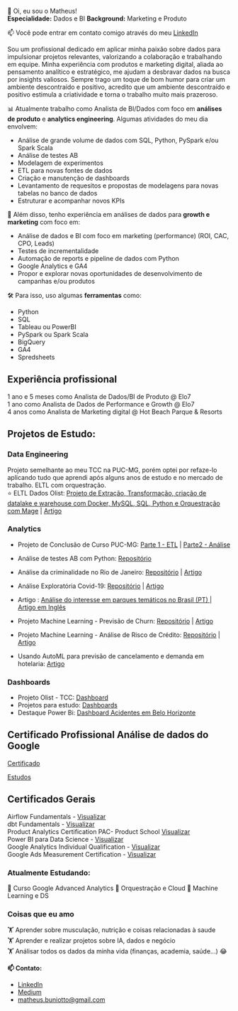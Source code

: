  👋 Oi, eu sou o Matheus!\
 **Especialidade:** Dados e BI
 **Background:** Marketing e Produto
 
📫 Você pode entrar em contato comigo através do meu [LinkedIn](https://www.linkedin.com/in/matheus-buniotto)

Sou um profissional dedicado em aplicar minha paixão sobre dados para impulsionar projetos relevantes, valorizando a colaboração e trabalhando em equipe. Minha experiência com produtos e marketing digital, aliada ao pensamento analítico e estratégico, me ajudam a desbravar dados na busca por insights valiosos. Sempre trago um toque de bom humor para criar um ambiente descontraído e positivo, acredito que um ambiente descontraído e positivo estimula a criatividade e torna o trabalho muito mais prazeroso. 

📊 Atualmente trabalho como Analista de BI/Dados com foco em **análises de produto** e **analytics engineering**. Algumas atividades do meu dia envolvem:
- Análise de grande volume de dados com SQL, Python, PySpark e/ou Spark Scala
- Análise de testes AB
- Modelagem de experimentos
- ETL para novas fontes de dados
- Criação e manutenção de dashboards
- Levantamento de requesitos e propostas de modelagens para novas tabelas no banco de dados
- Estruturar e acompanhar novos KPIs

🚀 Além disso, tenho experiência em análises de dados para **growth e marketing** com foco em:
- Análise de dados e BI com foco em marketing (performance) (ROI, CAC, CPO, Leads)
- Testes de incrementalidade 
- Automação de reports e pipeline de dados com Python
- Google Analytics e GA4
- Propor e explorar novas oportunidades de desenvolvimento de campanhas e/ou produtos

🛠️ Para isso, uso algumas **ferramentas** como:
- Python
- SQL 
- Tableau ou PowerBI
- PySpark ou Spark Scala
- BigQuery
- GA4
- Spredsheets

## Experiência profissional
1 ano e 5 meses como Analista de Dados/BI de Produto @ Elo7 \
1 ano como Analista de Dados de Performance e Growth @ Elo7 \
4 anos como Analista de Marketing digital @ Hot Beach Parque & Resorts 

## Projetos de Estudo:

### Data Engineering
Projeto semelhante ao meu TCC na PUC-MG, porém optei por refaze-lo aplicando tudo que aprendi após alguns anos de estudo e no mercado de trabalho. ELTL com orquestração.\
⭐ ELTL Dados Olist: [Projeto de Extração, Transformação, criação de datalake e warehouse com Docker, MySQL, SQL, Python e Orquestração com Mage](https://github.com/matheusbuniotto/projeto_olist_eng_dados) | [Artigo](https://medium.com/@matheus-buniotto/projeto-engenharia-de-dados-olist-com-mage-c202ebe5481)

### Analytics 
* Projeto de Conclusão de Curso PUC-MG: [Parte 1 - ETL](https://matheus-buniotto.medium.com/analisando-os-dados-do-olist-e-commerce-parte-1-510598430aa3)  | [Parte2 - Análise](https://matheus-buniotto.medium.com/an%C3%A1lise-explorat%C3%B3ria-de-dados-eda-e-commerce-olist-e0e7031b4e93)

* Análise de testes AB com Python: [Repositório](https://github.com/matheusbuniotto/ab-test-analytics)

* Análise da criminalidade no Rio de Janeiro: [Repositório](https://github.com/matheusbuniotto/portfolio/blob/main/Projects/Analisando_a_Viol%C3%AAncia_no_Rio_de_Janeiro.ipynb) | [Artigo](https://matheus-buniotto.medium.com/viol%C3%AAncia-no-rio-de-janeiro-an%C3%A1lise-dos-dados-24b94e6edb94)
 
* Análise Exploratória Covid-19: [Repositório](https://github.com/matheusbuniotto/portfolio/blob/main/Projects/Projeto_Panorama_da_Covid_19.ipynb) | [Artigo](https://matheus-buniotto.medium.com/an%C3%A1lise-de-dados-covid-19-26cafa71f3b8)
* Artigo : [Análise do interesse em parques temáticos no Brasil (PT) ](https://matheus-buniotto.medium.com/o-interesse-por-parques-tem%C3%A1ticos-no-brasil-durante-a-pandemia-61982dc84e30) | [Artigo em Inglês](https://matheus-buniotto.medium.com/the-interest-in-theme-parks-in-brazil-during-a-pandemic-ffbdc17d715)

* Projeto Machine Learning - Previsão de Churn: [Repositório](https://github.com/matheusbuniotto/portfolio/blob/main/Projects/Churn_Prediction_para_empresa_de_Telecomunica%C3%A7%C3%B5es.ipynb) | [Artigo](https://matheus-buniotto.medium.com/projeto-churn-rate-prediction-1d2b21067b42)

* Projeto Machine Learning - Análise de Risco de Crédito: [Repositório](https://github.com/matheusbuniotto/portfolio/blob/main/Projects/Projeto%20Risco%20de%20Cr%C3%A9dito.ipynb) | [Artigo](https://matheus-buniotto.medium.com/detec%C3%A7%C3%A3o-de-fraudes-em-cart%C3%B5es-de-cr%C3%A9dito-com-machine-learning-e000d26ab30b)

* Usando AutoML para previsão de cancelamento e demanda em hotelaria: [Artigo](https://matheus-buniotto.medium.com/usando-automl-para-previs%C3%A3o-de-demanda-e-cancelamento-de-hospedagem-hotel-e-resort-f2ac289ec7ac)

### Dashboards
* Projeto Olist - TCC: [Dashboard](https://app.powerbi.com/view?r=eyJrIjoiMjE4ZGFmZWUtMjUzZS00ZWQzLTlmOWMtMzIyMGNjNzRhNGY4IiwidCI6IjE0Y2JkNWE3LWVjOTQtNDZiYS1iMzE0LWNjMGZjOTcyYTE2MSIsImMiOjh9)
* Projetos para estudo: [Dashboards](https://github.com/matheusbuniotto/portifolio/tree/main/Dashboards)
* Destaque Power Bi: [Dashboard Acidentes em Belo Horizonte](https://app.powerbi.com/view?r=eyJrIjoiOWYxNzliZDgtMjZjZC00NjhkLWJjNTQtNTFlYTM0NGM2OTAxIiwidCI6IjE0Y2JkNWE3LWVjOTQtNDZiYS1iMzE0LWNjMGZjOTcyYTE2MSIsImMiOjh9&pageName=ReportSection963661846c11d75c7999)


## Certificado Profissional Análise de dados do Google
[Certificado](https://www.credly.com/badges/05d3d891-c278-44e6-9fc9-52c02c864b0a/public_url)

[Estudos](https://github.com/matheusbuniotto/Google-Data-Analytics-Certification)

## Certificados Gerais
Airflow Fundamentals - [Visualizar](https://www.credly.com/badges/00ff94ff-accb-4888-ace1-2eaea8c3fdcb/public_url)\
dbt Fundamentals - [Visualizar](https://www.credential.net/294506fc-40d1-4590-adb9-fc67931f3886)\
Product Analytics Certification PAC- Product School [Visualizar](https://drive.google.com/file/d/1eCNDPvy3MlcHCRhDnqKWSbnhtnDdS9oW/view)\
Power BI para Data Science - [Visualizar](https://drive.google.com/file/d/182GtVxHWkswGz9TXBmgXptqXbSZT2cPt/view?usp=sharing)\
Google Analytics Individual Qualification - [Visualizar](https://skillshop.exceedlms.com/student/award/X8MGeFYAgfFAxAwh9VRYouE3)\
Google Ads Measurement Certification - [Visualizar](https://skillshop.exceedlms.com/student/award/922AsswB5EHDkwasUtVWngtk)

### Atualmente Estudando:
🌱 Curso Google Advanced Analytics 
🌱 Orquestração e Cloud
🌱 Machine Learning e DS

### Coisas que eu amo
🏋️ Aprender sobre musculação, nutrição e coisas relacionadas à saude\
🏋️ Aprender e realizar projetos sobre IA, dados e negócio\
🏋️ Análisar todos os dados da minha vida (finanças, academia, saúde...) 😂

**📫 Contato:**
* [LinkedIn](https://www.linkedin.com/in/matheus-buniotto)
* [Medium](https://matheus-buniotto.medium.com/)
* matheus.buniotto@gmail.com
<!--
**matheusbuniotto/matheusbuniotto** is a ✨ _special_ ✨ repository because its `README.md` (this file) appears on your GitHub profile.

Here are some ideas to get you started:

- 🔭 I’m currently working on ...
- 🌱 I’m currently learning ...
- 👯 I’m looking to collaborate on ...
- 🤔 I’m looking for help with ...
- 💬 Ask me about ...
- 📫 How to reach me: ...
- 😄 Pronouns: ...
- ⚡ Fun fact: ...
-->
